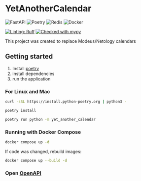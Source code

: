 # YetAnotherCalendar
![FastAPI](https://img.shields.io/badge/FastAPI-005571?style=for-the-badge&logo=fastapi)
![Poetry](https://img.shields.io/badge/Poetry-%233B82F6.svg?style=for-the-badge&logo=poetry&logoColor=0B3D8D)
![Redis](https://img.shields.io/badge/redis-%23DD0031.svg?style=for-the-badge&logo=redis&logoColor=white)
![Docker](https://img.shields.io/badge/docker-%230db7ed.svg?style=for-the-badge&logo=docker&logoColor=white)

[![Linting: Ruff](https://img.shields.io/endpoint?url=https://raw.githubusercontent.com/charliermarsh/ruff/main/assets/badge/v2.json)](https://github.com/astral-sh/ruff)
[![Checked with mypy](https://www.mypy-lang.org/static/mypy_badge.svg)](https://mypy-lang.org/)


This project was created to replace Modeus/Netology calendars


## Getting started

1. Install [poetry](https://python-poetry.org/docs/#installing-with-the-official-installer)
2. install dependencies
3. run the application

### For Linux and Mac

```bash
curl -sSL https://install.python-poetry.org | python3 -

poetry install

poetry run python -m yet_another_calendar
```

### Running with Docker Compose

```bash
docker compose up -d
```

If code was changed, rebuild images:

```bash
docker compose up --build -d
```

### Open [OpenAPI](http://localhost:8000/api/docs)
